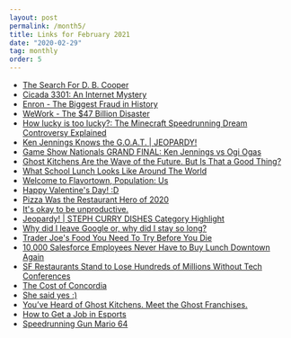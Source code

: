 ```yaml
---
layout: post
permalink: /month5/
title: Links for February 2021
date: "2020-02-29"
tag: monthly
order: 5
---
```

<ul>
  <li><a href="https://www.youtube.com/watch?v=CbUjuwhQPKs&ab_channel=LEMMiNO">The Search For D. B. Cooper</a></li>

  <li><a href="https://www.youtube.com/watch?v=I2O7blSSzpI&ab_channel=LEMMiNO">Cicada 3301: An Internet Mystery</a></li>

  <li><a href="https://www.youtube.com/watch?v=e5qC1YGRMKI&ab_channel=ColdFusion">Enron - The Biggest Fraud in History</a></li>

  <li><a href="https://www.youtube.com/watch?v=QHQTzeve7OM&ab_channel=ColdFusion">WeWork - The $47 Billion Disaster</a></li>

  <li><a href="https://www.youtube.com/watch?v=8Ko3TdPy0TU&ab_channel=Stand-upMaths">How lucky is too lucky?: The Minecraft Speedrunning Dream Controversy Explained</a></li>

  <li><a href="https://www.youtube.com/watch?v=7owBqO-RyyY&ab_channel=Jeopardy">Ken Jennings Knows the G.O.A.T. | JEOPARDY!</a></li>

  <li><a href="https://www.youtube.com/watch?v=QqIPtHQ3Vjs&ab_channel=bastardwithnoname">Game Show Nationals GRAND FINAL: Ken Jennings vs Ogi Ogas</a></li>

  <li><a href="https://www.eater.com/21540765/ghost-kitchens-virtual-restaurants-covid-19-industry-impact">Ghost Kitchens Are the Wave of the Future. But Is That a Good Thing?</a></li>

  <li><a href="https://www.youtube.com/watch?v=pD9mk0Y_pyo&ab_channel=FoodInsider">What School Lunch Looks Like Around The World</a></li>

  <li><a href="https://www.eater.com/22278411/guy-fieri-delivery-restaurant-ghost-kitchens-locations-robert-earl">Welcome to Flavortown, Population: Us</a></li>

  <li><a href="https://www.youtube.com/watch?v=39_LoYmbu_c&ab_channel=Emirichu">Happy Valentine's Day! :D</a></li>

  <li><a href="https://www.nytimes.com/2021/02/12/business/pizza-delivery-covid.html">Pizza Was the Restaurant Hero of 2020</a></li>

  <li><a href="https://www.youtube.com/watch?v=9-XkF1so5rI&ab_channel=mayuko">It's okay to be unproductive.</a></li>

  <li><a href="https://www.youtube.com/watch?v=N9DxxMuT35I&ab_channel=Jeopardy">Jeopardy! | STEPH CURRY DISHES Category Highlight</a></li>

  <li><a href="https://paygo.media/p/25171">Why did I leave Google or, why did I stay so long?</a></li>

  <li><a href="https://www.youtube.com/watch?v=ELfeDg7TumA&ab_channel=Mashed">Trader Joe's Food You Need To Try Before You Die</a></li>

  <li><a href="https://sf.eater.com/2021/2/19/22291793/10000-salesforce-employees-never-have-to-buy-lunch-downtown-again">10,000 Salesforce Employees Never Have to Buy Lunch Downtown Again</a></li>

  <li><a href="https://sf.eater.com/2020/5/18/21262586/dreamforce-impact-restaurants-bars-soma-sf">SF Restaurants Stand to Lose Hundreds of Millions Without Tech Conferences</a></li>

  <li><a href="https://www.youtube.com/watch?v=Qh9KBwqGxTI&ab_channel=InternetHistorian">The Cost of Concordia</a></li>

  <li><a href="https://www.youtube.com/watch?v=H9GBGYf03Oo">She said yes :)</a></li>

  <li><a href="https://www.nytimes.com/2021/02/25/dining/ghost-kitchen-mrbeast-burger.html?action=click&module=Editors%20Picks&pgtype=Homepage">You’ve Heard of Ghost Kitchens. Meet the Ghost Franchises.</a></li>

  <li><a href="https://www.youtube.com/watch?v=t2YOtDULP0Q">How to Get a Job in Esports</a></li>

  <li><a href="https://www.youtube.com/watch?v=-NGIGPDteiA">Speedrunning Gun Mario 64</a></li>
</ul>